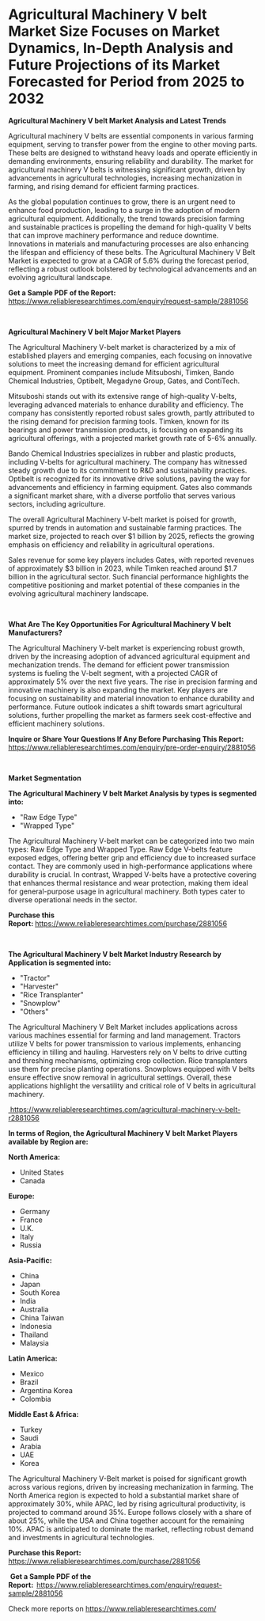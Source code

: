 <p><h1>Agricultural Machinery V belt Market Size Focuses on Market Dynamics, In-Depth Analysis and Future Projections of its Market Forecasted for Period from 2025 to 2032</h1></p><p><strong>Agricultural Machinery V belt Market Analysis and Latest Trends</strong></p>
<p><p>Agricultural machinery V belts are essential components in various farming equipment, serving to transfer power from the engine to other moving parts. These belts are designed to withstand heavy loads and operate efficiently in demanding environments, ensuring reliability and durability. The market for agricultural machinery V belts is witnessing significant growth, driven by advancements in agricultural technologies, increasing mechanization in farming, and rising demand for efficient farming practices.</p><p>As the global population continues to grow, there is an urgent need to enhance food production, leading to a surge in the adoption of modern agricultural equipment. Additionally, the trend towards precision farming and sustainable practices is propelling the demand for high-quality V belts that can improve machinery performance and reduce downtime. Innovations in materials and manufacturing processes are also enhancing the lifespan and efficiency of these belts. The Agricultural Machinery V Belt Market is expected to grow at a CAGR of 5.6% during the forecast period, reflecting a robust outlook bolstered by technological advancements and an evolving agricultural landscape.</p></p>
<p><strong>Get a Sample PDF of the Report:&nbsp;</strong> <a href="https://www.reliableresearchtimes.com/enquiry/request-sample/2881056?utm_campaign=1420&utm_medium=2&utm_source=Github&utm_content=ia&utm_term=12032025&utm_id=agricultural-machinery-v-belt">https://www.reliableresearchtimes.com/enquiry/request-sample/2881056</a></p>
<p>&nbsp;</p>
<p><strong>Agricultural Machinery V belt Major Market Players</strong></p>
<p><p>The Agricultural Machinery V-belt market is characterized by a mix of established players and emerging companies, each focusing on innovative solutions to meet the increasing demand for efficient agricultural equipment. Prominent companies include Mitsuboshi, Timken, Bando Chemical Industries, Optibelt, Megadyne Group, Gates, and ContiTech.</p><p>Mitsuboshi stands out with its extensive range of high-quality V-belts, leveraging advanced materials to enhance durability and efficiency. The company has consistently reported robust sales growth, partly attributed to the rising demand for precision farming tools. Timken, known for its bearings and power transmission products, is focusing on expanding its agricultural offerings, with a projected market growth rate of 5-6% annually.</p><p>Bando Chemical Industries specializes in rubber and plastic products, including V-belts for agricultural machinery. The company has witnessed steady growth due to its commitment to R&D and sustainability practices. Optibelt is recognized for its innovative drive solutions, paving the way for advancements and efficiency in farming equipment. Gates also commands a significant market share, with a diverse portfolio that serves various sectors, including agriculture.</p><p>The overall Agricultural Machinery V-belt market is poised for growth, spurred by trends in automation and sustainable farming practices. The market size, projected to reach over $1 billion by 2025, reflects the growing emphasis on efficiency and reliability in agricultural operations.</p><p>Sales revenue for some key players includes Gates, with reported revenues of approximately $3 billion in 2023, while Timken reached around $1.7 billion in the agricultural sector. Such financial performance highlights the competitive positioning and market potential of these companies in the evolving agricultural machinery landscape.</p></p>
<p>&nbsp;</p>
<p><strong>What Are The Key Opportunities For Agricultural Machinery V belt Manufacturers?</strong></p>
<p><p>The Agricultural Machinery V-belt market is experiencing robust growth, driven by the increasing adoption of advanced agricultural equipment and mechanization trends. The demand for efficient power transmission systems is fueling the V-belt segment, with a projected CAGR of approximately 5% over the next five years. The rise in precision farming and innovative machinery is also expanding the market. Key players are focusing on sustainability and material innovation to enhance durability and performance. Future outlook indicates a shift towards smart agricultural solutions, further propelling the market as farmers seek cost-effective and efficient machinery solutions.</p></p>
<p><strong>Inquire or Share Your Questions If Any Before Purchasing This Report:</strong> <a href="https://www.reliableresearchtimes.com/enquiry/pre-order-enquiry/2881056?utm_campaign=1420&utm_medium=2&utm_source=Github&utm_content=ia&utm_term=12032025&utm_id=agricultural-machinery-v-belt">https://www.reliableresearchtimes.com/enquiry/pre-order-enquiry/2881056</a></p>
<p>&nbsp;</p>
<p><strong>Market Segmentation</strong></p>
<p><strong>The Agricultural Machinery V belt Market Analysis by types is segmented into:</strong></p>
<p><ul><li>"Raw Edge Type"</li><li>"Wrapped Type"</li></ul></p>
<p><p>The Agricultural Machinery V-belt market can be categorized into two main types: Raw Edge Type and Wrapped Type. Raw Edge V-belts feature exposed edges, offering better grip and efficiency due to increased surface contact. They are commonly used in high-performance applications where durability is crucial. In contrast, Wrapped V-belts have a protective covering that enhances thermal resistance and wear protection, making them ideal for general-purpose usage in agricultural machinery. Both types cater to diverse operational needs in the sector.</p></p>
<p><strong>Purchase this Report:&nbsp;</strong><a href="https://www.reliableresearchtimes.com/purchase/2881056?utm_campaign=1420&utm_medium=2&utm_source=Github&utm_content=ia&utm_term=12032025&utm_id=agricultural-machinery-v-belt">https://www.reliableresearchtimes.com/purchase/2881056</a></p>
<p>&nbsp;</p>
<p><strong>The Agricultural Machinery V belt Market Industry Research by Application is segmented into:</strong></p>
<p><ul><li>"Tractor"</li><li>"Harvester"</li><li>"Rice Transplanter"</li><li>"Snowplow"</li><li>"Others"</li></ul></p>
<p><p>The Agricultural Machinery V Belt Market includes applications across various machines essential for farming and land management. Tractors utilize V belts for power transmission to various implements, enhancing efficiency in tilling and hauling. Harvesters rely on V belts to drive cutting and threshing mechanisms, optimizing crop collection. Rice transplanters use them for precise planting operations. Snowplows equipped with V belts ensure effective snow removal in agricultural settings. Overall, these applications highlight the versatility and critical role of V belts in agricultural machinery.</p></p>
<p><a href="https://www.reliableresearchtimes.com/agricultural-machinery-v-belt-r2881056?utm_campaign=1420&utm_medium=2&utm_source=Github&utm_content=ia&utm_term=12032025&utm_id=agricultural-machinery-v-belt">&nbsp;https://www.reliableresearchtimes.com/agricultural-machinery-v-belt-r2881056</a></p>
<p><strong>In terms of Region, the Agricultural Machinery V belt Market Players available by Region are:</strong></p>
<p>
    <p> <strong> North America: </strong>
        <ul>
            <li>United States</li>
            <li>Canada</li>
        </ul>
        </p> 
    <p> <strong> Europe: </strong>
        <ul>
            <li>Germany</li>
            <li>France</li>
            <li>U.K.</li>
            <li>Italy</li>
            <li>Russia</li>
        </ul>
        </p> 
    <p> <strong> Asia-Pacific: </strong>
        <ul>
            <li>China</li>
            <li>Japan</li>
            <li>South Korea</li>
            <li>India</li>
            <li>Australia</li>
            <li>China Taiwan</li>
            <li>Indonesia</li>
            <li>Thailand</li>
            <li>Malaysia</li>
        </ul>
        </p> 
    <p> <strong> Latin America: </strong>
        <ul>
            <li>Mexico</li>
            <li>Brazil</li>
            <li>Argentina Korea</li>
            <li>Colombia</li>
        </ul>
        </p> 
    <p> <strong> Middle East & Africa: </strong>
        <ul>
            <li>Turkey</li>
            <li>Saudi</li>
            <li>Arabia</li>
            <li>UAE</li>
            <li>Korea</li>
        </ul>
    </p>
    </p>
<p><p>The Agricultural Machinery V-Belt market is poised for significant growth across various regions, driven by increasing mechanization in farming. The North America region is expected to hold a substantial market share of approximately 30%, while APAC, led by rising agricultural productivity, is projected to command around 35%. Europe follows closely with a share of about 25%, while the USA and China together account for the remaining 10%. APAC is anticipated to dominate the market, reflecting robust demand and investments in agricultural technologies.</p></p>
<p><strong>Purchase this Report: </strong><a href="https://www.reliableresearchtimes.com/purchase/2881056?utm_campaign=1420&utm_medium=2&utm_source=Github&utm_content=ia&utm_term=12032025&utm_id=agricultural-machinery-v-belt">https://www.reliableresearchtimes.com/purchase/2881056</a></p>
<p>&nbsp;<strong>Get a Sample PDF of the Report:&nbsp;&nbsp;</strong><a href="https://www.reliableresearchtimes.com/enquiry/request-sample/2881056?utm_campaign=1420&utm_medium=2&utm_source=Github&utm_content=ia&utm_term=12032025&utm_id=agricultural-machinery-v-belt">https://www.reliableresearchtimes.com/enquiry/request-sample/2881056</a></p>
<p><strong></strong></p>
<p>Check more reports on <a href="https://www.reliableresearchtimes.com/?utm_campaign=1420&utm_medium=2&utm_source=Github&utm_content=ia&utm_term=12032025&utm_id=agricultural-machinery-v-belt">https://www.reliableresearchtimes.com/</a></p>